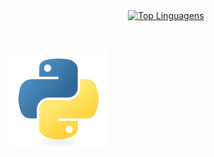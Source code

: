 <p align="center">
  <!-- Gráfico das linguagens -->
  <a href="https://github.com/R0CKST4R-02/github-readme-stats">
    <img src="https://github-readme-stats.vercel.app/api/top-langs/?username=R0CKST4R-02&layout=donut&show_icons=true&theme=radical" alt="Top Linguagens" style="height: 180px; vertical-align: middle;"/>
  </a>

  <!-- Espaço entre o gráfico e o logo -->
  &nbsp;&nbsp;&nbsp;&nbsp;

  <!-- Logo do Python -->
  <img src="https://raw.githubusercontent.com/devicons/devicon/master/icons/python/python-original.svg" alt="Python" height="160" style="vertical-align: middle;" />
</p>
